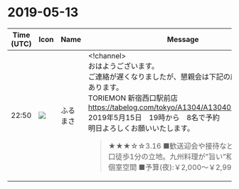 # 2019-05-13

|Time (UTC)|Icon|Name|Message|
|---|---|---|---|
|22:50|![](https://secure.gravatar.com/avatar/76a0f849e297e2ebb941be896336414e.jpg?s=72&d=https%3A%2F%2Fa.slack-edge.com%2Fdf10d%2Fimg%2Favatars%2Fava_0021-72.png)|ふるまさ|<!channel><br>おはようございます。<br>ご連絡が遅くなりましたが、懇親会は下記の店を予約してあります。<br>TORIEMON 新宿西口駅前店<br><https://tabelog.com/tokyo/A1304/A130401/13186005/><br>2019年5月15日　19時から　8名で予約<br>明日よろしくお願いいたします。<br><blockquote>★★★☆☆3.16 ■歓送迎会や接待など便利な新宿西口徒歩1分の立地。九州料理が”旨い”和の情緒溢れる個室空間 ■予算(夜):￥2,000～￥2,999</blockquote>|
